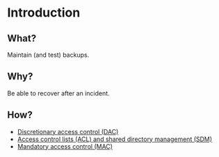 # Introduction

## What?

Maintain (and test) backups.

## Why?

Be able to recover after an incident.

## How?

* [Discretionary access control (DAC)](dac.md)
* [Access control lists (ACL) and shared directory management (SDM)](acl.md)
* [Mandatory access control (MAC)](mac.md)


